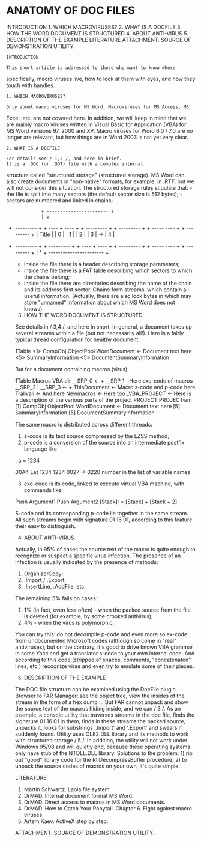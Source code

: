 # ANATOMY OF DOC FILES
INTRODUCTION
    1. WHICH MACROVIRUSES?
    2. WHAT IS A DOCFILE
    3. HOW THE WORD DOCUMENT IS STRUCTURED
    4. ABOUT ANTI-VIRUS
    5. DESCRIPTION OF THE EXAMPLE
    LITERATURE
    ATTACHMENT. SOURCE OF DEMONSTRATION UTILITY.

    INTRODUCTION

    This short article is addressed to those who want to know where
specifically, macro viruses live, how to look at them with eyes, and how they
touch with handles.

    1. WHICH MACROVIRUSES?

    Only about macro viruses for MS Word. Macroviruses for MS Access, MS
Excel, etc. are not covered here.
    In addition, we will keep in mind that we are mainly
macro viruses written in Visual Basic for Application (VBA) for
MS Word versions 97, 2000 and XP. Macro viruses for Word 6.0 / 7.0 are no longer
are relevant, but how things are in Word 2003 is not yet very clear.

    2. WHAT IS A DOCFILE

    For details see / 1,2 /, and here in brief.
    It is a .DOC (or .DOT) file with a complex internal
structure called "structured storage" (structured
storage). MS Word can also create documents in "non-native"
formats, for example, in .RTF, but we will not consider this situation.
    The structured storage rules stipulate that:
    - the file is split into many sectors (the default sector size is
512 bytes);
    - sectors are numbered and linked in chains;

                 + ----------------------- +
                 | V
+ --------- + + ---- + ---- + + --------- + + --------- + + ----- ---- + + --------- +
| Title | | 0 | | 1 | | 2 | | 3 | -> | 4 |
+ --------- + + --------- + + ---- + ---- + + --------- + + ----- ---- + + --------- +
                             | ^
                             + ----------------------- +

    - inside the file there is a header describing storage parameters;
    - inside the file there is a FAT table describing which sectors to which
the chains belong;
    - inside the file there are directories describing the name of the chain and its address
first sector.
    Chains form streams, which contain all
useful information. (Actually, there are also lock bytes in which
may store "unnamed" information about which MS Word does not
knows).

    3. HOW THE WORD DOCUMENT IS STRUCTURED

    See details in / 3,4 /, and here in short.
    In general, a document takes up several streams within a file (but
not necessarily all!). Here is a fairly typical thread configuration for
healthy document:

    1Table
    <1> CompObj
    ObjectPool
    WordDocument <- Document text here
    <5> SummaryInformation
    <5> DocumentSummaryInformation

    But for a document containing macros (virus):

    1Table
    Macros
     VBA
      dir
      __SRP_0 <- +
      __SRP_1 | Here exe-code of macros
      __SRP_2 |
      __SRP_3 <- +
      ThisDocument <- Macro s-code and p-code here
      Tralivali <- And here
      Newmacros <- Here too
      _VBA_PROJECT <- Here is a description of the various parts of the project
     PROJECT
     PROJECTwm
    [1] CompObj
    ObjectPool
    WordDocument <- Document text here
    [5] SummaryInformation
    [5] DocumentSummaryInformation

    The same macro is distributed across different threads:
    1) s-code is its text source compressed by the LZSS method;
    2) p-code is a conversion of the source into an intermediate postfix
language like

    ; a = 1234

    00A4 Let
    1234 1234
    0027 ->
    0220 number in the list of variable names

    3) exe-code is its code, linked to execute virtual
VBA machine, with commands like:

    Push Argument1
    Push Argument2
    [Stack]: = [Stack] + [Stack + 2]

    S-code and its corresponding p-code lie together in the same stream.
    All such streams begin with signature 01 16 01, according to this feature their 
    easy to distinguish.

    4. ABOUT ANTI-VIRUS

    Actually, in 95% of cases the source text of the macro is quite
enough to recognize or suspect a specific virus
infection. The presence of an infection is usually indicated by the presence of methods:

    1) OrganizerCopy;
    2) .Import / .Export;
    3) .InsertLine, .AddFile, etc.

    The remaining 5% falls on cases:

    1) 1% (in fact, even less often) - when the packed source from
the file is deleted (for example, by some crooked antivirus);
    2) 4% - when the virus is polymorphic.

    You can try this: do not decompile p-code and even more so
ex-code from undocumented Microsoft codes (although so
come in "real" antiviruses), but on the contrary, it's good to drive
known VBA grammar in some Yacc and get a translator
s-code to your own internal code. And according to this code
(stripped of spaces, comments, "concatenated" lines, etc.)
recognize virae and even try to emulate some of their pieces.

    5. DESCRIPTION OF THE EXAMPLE

    The DOC file structure can be examined using the DocFile plugin
Browser to FAR Manager: see the object tree, view
the insides of the stream in the form of a hex dump ... But FAR cannot
unpack and show the source text of the macros hiding inside,
and we can / 3 /. As an example, a console utility that
traverses streams in the doc file, finds the signature 01 16 01 in them, finds in
these streams the packed source, unpacks it, looks for
substrings '.Import' and '.Export' and swears if suddenly found. Utility
uses OLE2.DLL library and its methods to work with structured
storage / 5 /. In addition, the utility will not work under Windows 95/98
and will quietly end, because these operating systems only have
stub of the NTDLL.DLL library. Solutions to the problem: 1) rip out
"good" library code for the RtlDecompressBuffer procedure; 2)
to unpack the source codes of macros on your own, it's quite simple.

    LITERATURE

    1. Martin Schwartz. Laola file system.
    2. DrMAD. Internal document format MS Word.
    3. DrMAD. Direct access to macros in MS Word documents.
    4. DrMAD. How to Catch Your Ponytail. Chapter 6. Fight against macro viruses.
    5. Artem Kaev. ActiveX step by step.

    ATTACHMENT. SOURCE OF DEMONSTRATION UTILITY.
